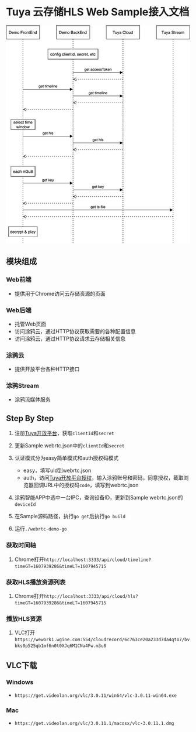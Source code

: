 # Tuya 云存储HLS Web Sample接入文档

![Tuya 云存储HLS Web Sample业务流程图](./openapi_storage_hls.png)

## 模块组成
### Web前端
* 提供用于Chrome访问云存储资源的页面

### Web后端
* 托管Web页面
* 访问涂鸦云，通过HTTP协议获取需要的各种配置信息
* 访问涂鸦云，通过HTTP协议请求云存储相关信息

### 涂鸦云
* 提供开放平台各种HTTP接口

### 涂鸦Stream
* 涂鸦流媒体服务


## Step By Step
1. 注册[Tuya开放平台](https://docs.tuya.com/zh/iot/open-api/quick-start/quick-start1)，获取`clientId`和`secret`

2. 更新Sample webrtc.json中的`clientId`和`secret`

3. 认证模式分为easy简单模式和auth授权码模式
    * easy，填写uId到webrtc.json
    * auth，访问[Tuya开放平台授权](https://openapi.tuyacn.com/selectAuth?client_id={clientId}&redirect_uri=https://www.example.com/auth&state=1234)，输入涂鸦账号和密码，同意授权，截取浏览器回调URL中的授权码`code`，填写到webrtc.json

4. 涂鸦智能APP中选中一台IPC，查询设备ID，更新到Sample webrtc.json的`deviceId`

5. 在Sample源码路径，执行`go get`后执行`go build`

6. 运行`./webrtc-demo-go`

### 获取时间轴
1. Chrome打开`http://localhost:3333/api/cloud/timeline?timeGT=1607939286&timeLT=1607945715`

### 获取HLS播放资源列表
1. Chrome打开`http://localhost:3333/api/cloud/hls?timeGT=1607939286&timeLT=1607945715`

### 播放HLS资源
1. VLC打开`https://wework1.wgine.com:554/cloudrecord/6c763ce20a233d7da4qto7/bvbks0p525qb1mf6n0t0XJq6M1CNa4Fw.m3u8`

## VLC下载
### Windows
* `https://get.videolan.org/vlc/3.0.11/win64/vlc-3.0.11-win64.exe`
### Mac
* `https://get.videolan.org/vlc/3.0.11.1/macosx/vlc-3.0.11.1.dmg`